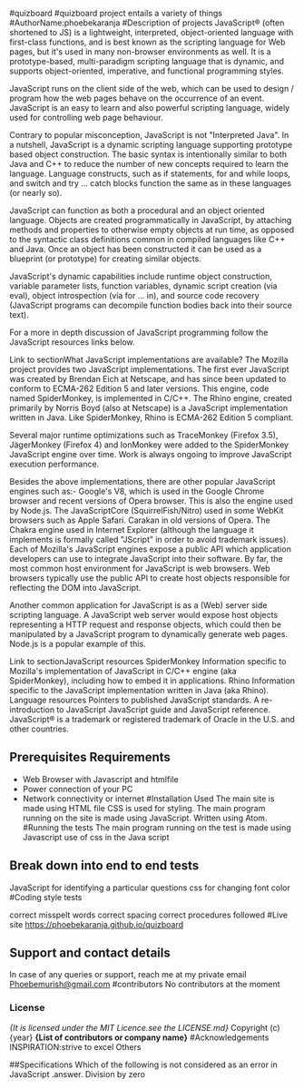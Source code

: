 #quizboard
#quizboard project entails a variety of things
#AuthorName:phoebekaranja
#Description of projects
JavaScript® (often shortened to JS) is a lightweight, interpreted, object-oriented language with first-class functions, and is best known as the scripting language for Web pages, but it's used in many non-browser environments as well. It is a prototype-based, multi-paradigm scripting language that is dynamic, and supports object-oriented, imperative, and functional programming styles.

JavaScript runs on the client side of the web, which can be used to design / program how the web pages behave on the occurrence of an event. JavaScript is an easy to learn and also powerful scripting language, widely used for controlling web page behaviour.

Contrary to popular misconception, JavaScript is not "Interpreted Java". In a nutshell, JavaScript is a dynamic scripting language supporting prototype based object construction. The basic syntax is intentionally similar to both Java and C++ to reduce the number of new concepts required to learn the language. Language constructs, such as if statements, for and while loops, and switch and try ... catch blocks function the same as in these languages (or nearly so).

JavaScript can function as both a procedural and an object oriented language. Objects are created programmatically in JavaScript, by attaching methods and properties to otherwise empty objects at run time, as opposed to the syntactic class definitions common in compiled languages like C++ and Java. Once an object has been constructed it can be used as a blueprint (or prototype) for creating similar objects.

JavaScript's dynamic capabilities include runtime object construction, variable parameter lists, function variables, dynamic script creation (via eval), object introspection (via for ... in), and source code recovery (JavaScript programs can decompile function bodies back into their source text).

For a more in depth discussion of JavaScript programming follow the JavaScript resources links below.

Link to sectionWhat JavaScript implementations are available?
The Mozilla project provides two JavaScript implementations. The first ever JavaScript was created by Brendan Eich at Netscape, and has since been updated to conform to ECMA-262 Edition 5 and later versions. This engine, code named SpiderMonkey, is implemented in C/C++. The Rhino engine, created primarily by Norris Boyd (also at Netscape) is a JavaScript implementation written in Java. Like SpiderMonkey, Rhino is ECMA-262 Edition 5 compliant.

Several major runtime optimizations such as TraceMonkey (Firefox 3.5), JägerMonkey (Firefox 4) and IonMonkey were added to the SpiderMonkey JavaScript engine over time. Work is always ongoing to improve JavaScript execution performance.

Besides the above implementations, there are other popular JavaScript engines such as:-
Google's V8, which is used in the Google Chrome browser and recent versions of Opera browser. This is also the engine used by Node.js.
The JavaScriptCore (SquirrelFish/Nitro) used in some WebKit browsers such as Apple Safari.
Carakan in old versions of Opera.
The Chakra engine used in Internet Explorer (although the language it implements is formally called "JScript" in order to avoid trademark issues).
Each of Mozilla's JavaScript engines expose a public API which application developers can use to integrate JavaScript into their software. By far, the most common host environment for JavaScript is web browsers. Web browsers typically use the public API to create host objects responsible for reflecting the DOM into JavaScript.

Another common application for JavaScript is as a (Web) server side scripting language. A JavaScript web server would expose host objects representing a HTTP request and response objects, which could then be manipulated by a JavaScript program to dynamically generate web pages. Node.js is a popular example of this.

Link to sectionJavaScript resources
SpiderMonkey
Information specific to Mozilla's implementation of JavaScript in C/C++ engine (aka SpiderMonkey), including how to embed it in applications.
Rhino
Information specific to the JavaScript implementation written in Java (aka Rhino).
Language resources
Pointers to published JavaScript standards.
A re-introduction to JavaScript
JavaScript guide and JavaScript reference.
JavaScript® is a trademark or registered trademark of Oracle in the U.S. and other countries.
## Prerequisites Requirements
* Web Browser with Javascript and htmlfile
* Power connection of your PC
* Network connectivity or internet
#Installation Used
The main site is made using HTML file
CSS is used for styling.
The main program running on the site is made using JavaScript.
Written using Atom.
#Running the tests
The main program running on the test is made using Javascript
use of css in the Java script
## Break down into end to end tests
JavaScript for identifying a particular questions
css for changing font color
#Coding style tests



correct misspelt words
correct spacing
correct procedures followed
#Live site
https://phoebekaranja.github.io/quizboard
## Support and contact details
In case of any queries or support, reach me at my private email
Phoebemurish@gmail.com
#contributors
No contributors at the moment
### License
*{It is licensed under the MIT Licence.see the LICENSE.md}*
Copyright (c) {year} **{List of contributors or company name}**
#Acknowledgements
INSPIRATION:strive to excel
Others  


##Specifications
Which of the following is not considered as an error in JavaScript
.answer. Division by zero
